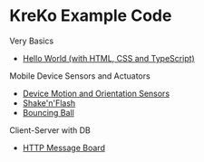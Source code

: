 # KreKo Example Code

Very Basics
- [Hello World (with HTML, CSS and TypeScript)](./hello-world)

Mobile Device Sensors and Actuators
- [Device Motion and Orientation Sensors](./motion-sensors/)
- [Shake'n'Flash](./shake-n-flash/)
- [Bouncing Ball](./bouncing-ball/)

Client-Server with DB
- [HTTP Message Board](./http-message-board/)
